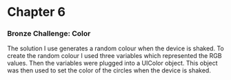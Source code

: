 Chapter 6
========================================

### Bronze Challenge: Color

The solution I use generates a random colour when the device is shaked. 
To create the random colour I used three variables which represented the RGB values.
Then the variables were plugged into a UIColor object. This object was then used to 
set the color of the circles when the device is shaked. 
